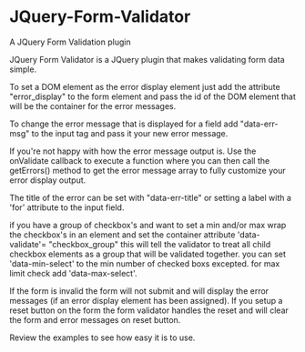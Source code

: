 # JQuery-Form-Validator
A JQuery Form Validation plugin

JQuery Form Validator is a JQuery plugin that makes validating form data simple.

To set a DOM element as the error display element just add the attribute "error_display" to the form element and pass the id of the 
DOM element that will be the container for the error messages. 

To change the error message that is displayed for a field add "data-err-msg" to the input tag and pass it your new error message.

If you're not happy with how the error message output is. Use the onValidate callback to execute a function where you can then call the getErrors() method to get the error message array to fully customize your error display output.

The title of the error can be set with "data-err-title" or setting a label with a 'for' attribute to the input field.

if you have a group of checkbox's and want to set a min and/or max wrap the checkbox's in an element and set the container attribute
'data-validate'= "checkbox_group" this will tell the validator to treat all child checkbox elements as a group that will be validated 
together. you can set 'data-min-select' to the min number of checked boxs excepted. for max limit check add 'data-max-select'.


If the form is invalid the form will not submit and will display the error messages (if an error display element has been assigned).
If you setup a reset button on the form the form validator handles the reset and will clear the form and error messages on reset button.


Review the examples to see how easy it is to use.
